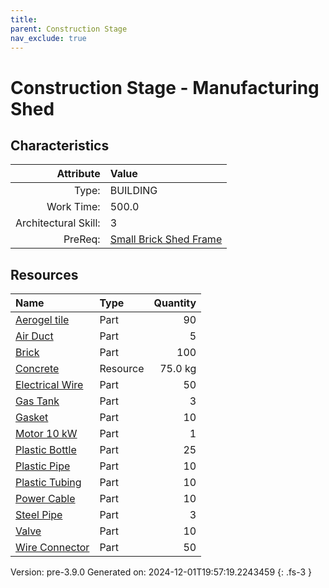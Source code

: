 ```yaml
---
title: 
parent: Construction Stage
nav_exclude: true
---
```

# Construction Stage - Manufacturing Shed


## Characteristics

| Attribute      | Value |
|--------:|:------|
|Type:|BUILDING|
|Work Time:|500.0|
|Architectural Skill:|3|
|PreReq:|[Small Brick Shed Frame](../construction/small-brick-shed-frame.html)|

## Resources

| Name | Type | Quantity |
|:-----|:-----|-----:|
|[Aerogel tile](../part/aerogel-tile.html)|Part|90|
|[Air Duct](../part/air-duct.html)|Part|5|
|[Brick](../part/brick.html)|Part|100|
|[Concrete](../resource/concrete.html)|Resource|75.0 kg|
|[Electrical Wire](../part/electrical-wire.html)|Part|50|
|[Gas Tank](../part/gas-tank.html)|Part|3|
|[Gasket](../part/gasket.html)|Part|10|
|[Motor 10 kW](../part/motor-10-kw.html)|Part|1|
|[Plastic Bottle](../part/plastic-bottle.html)|Part|25|
|[Plastic Pipe](../part/plastic-pipe.html)|Part|10|
|[Plastic Tubing](../part/plastic-tubing.html)|Part|10|
|[Power Cable](../part/power-cable.html)|Part|10|
|[Steel Pipe](../part/steel-pipe.html)|Part|3|
|[Valve](../part/valve.html)|Part|10|
|[Wire Connector](../part/wire-connector.html)|Part|50|



Version: pre-3.9.0 Generated on: 2024-12-01T19:57:19.2243459
{: .fs-3 }